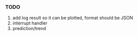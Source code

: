 ### TODO

1) add log result so it can be plotted, format should be JSON
2) interrupt handler
3) prediction/trend


